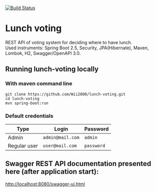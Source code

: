 [![Build Status](https://app.travis-ci.com/Wii2000/lunch-voting.svg?branch=master)](https://app.travis-ci.com/Wii2000/lunch-voting)

# Lunch voting

REST API of voting system for deciding where to have lunch.<br>
Used instruments: Spring Boot 2.5, Security, JPA(Hibernate), Maven, Lombok, H2, Swagger/OpenAPI 3.0.

## Running lunch-voting locally

### With maven command line
```
git clone https://github.com/Wii2000/lunch-voting.git
cd lunch-voting
mvn spring-boot:run
```
### Default credentials
Type|Login|Password
------|------|------
Admin|`admin@mail.com`|`admin`
Regular user|`user@mail.com`|`password`


## Swagger REST API documentation presented here (after application start):
[http://localhost:8080/swagger-ui.html](http://localhost:8080/swagger-ui.html)